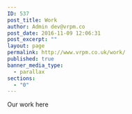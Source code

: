```yaml
---
ID: 537
post_title: Work
author: Admin dev@vrpm.co
post_date: 2016-11-09 12:06:31
post_excerpt: ""
layout: page
permalink: http://www.vrpm.co.uk/work/
published: true
banner_media_type:
  - parallax
sections:
  - "0"
---
```

Our work here
